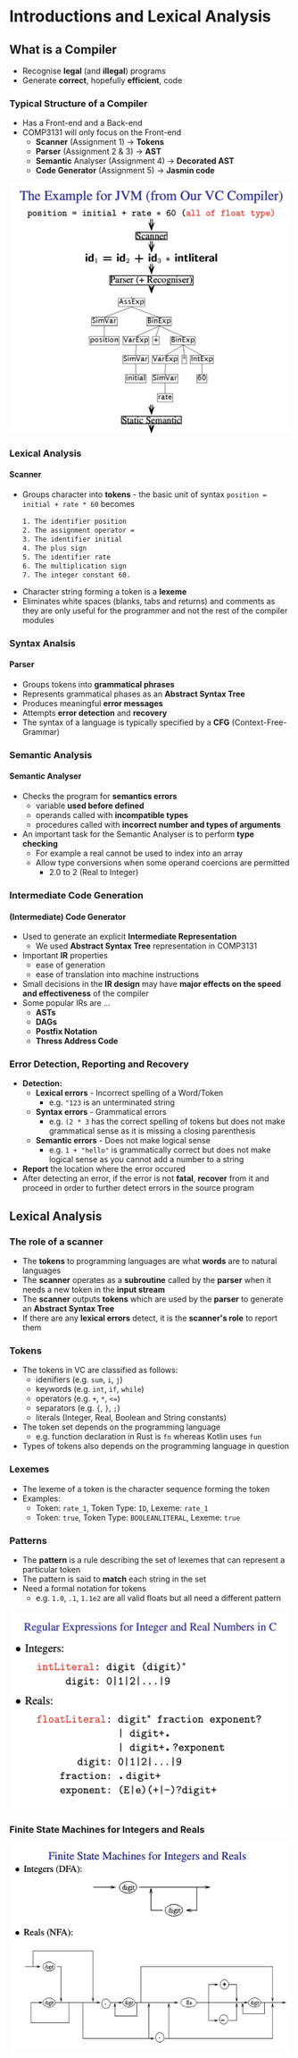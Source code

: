 # Introductions and Lexical Analysis

## What is a Compiler

* Recognise **legal** (and **illegal**) programs
* Generate **correct**, hopefully **efficient**, code

### Typical Structure of a Compiler
* Has a Front-end and a Back-end
* COMP3131 will only focus on the Front-end
    * **Scanner** (Assignment 1) -> **Tokens**
    * **Parser** (Assignment 2 & 3) -> **AST**
    * **Semantic** Analyser (Assignment 4) -> **Decorated AST**
    * **Code Generator** (Assignment 5) -> **Jasmin code**


![overview](../imgs/example.png)

### Lexical Analysis

#### Scanner
* Groups character into **tokens** - the basic unit of syntax
    ```position = initial + rate * 60```
    becomes
    ```
    1. The identifier position
    2. The assignment operator = 
    3. The identifier initial
    4. The plus sign
    5. The identifier rate
    6. The multiplication sign
    7. The integer constant 60.
    ```
* Character string forming a token is a **lexeme**
* Eliminates white spaces (blanks, tabs and returns) and comments as they are only useful for the programmer and not the rest of the compiler modules

### Syntax Analsis

#### Parser

* Groups tokens into **grammatical phrases**
* Represents grammatical phases as an **Abstract Syntax Tree**
* Produces meaningful **error messages**
* Attempts **error detection** and **recovery**
* The syntax of a language is typically specified by a **CFG** (Context-Free-Grammar)

### Semantic Analysis

#### Semantic Analyser

* Checks the program for **semantics errors**
    * variable **used before defined**
    * operands called with **incompatible types**
    * procedures called with **incorrect number and types of arguments**
* An important task for the Semantic Analyser is to perform **type checking**
    * For example a real cannot be used to index into an array
    * Allow type conversions when some operand coercions are permitted
        * 2.0 to 2 (Real to Integer)

### Intermediate Code Generation

#### (Intermediate) Code Generator
* Used to generate an explicit **Intermediate Representation**
    * We used **Abstract Syntax Tree** representation in COMP3131
* Important **IR** properties
    * ease of generation
    * ease of translation into machine instructions
* Small decisions in the **IR design** may have **major effects on the speed and effectiveness** of the compiler
* Some popular IRs are ...
    * **ASTs**
    * **DAGs**
    * **Postfix Notation**
    * **Thress Address Code**

### Error Detection, Reporting and Recovery
* **Detection:**
    * **Lexical errors** - Incorrect spelling of a Word/Token
        * e.g. `"123` is an unterminated string
    * **Syntax errors** - Grammatical errors
        * e.g. `(2 * 3` has the correct spelling of tokens but does not make grammatical sense as it is missing a closing parenthesis
    * **Semantic errors** - Does not make logical sense
        * e.g. `1 + "hello"` is grammatically correct but does not make logical sense as you cannot add a number to a string
* **Report** the location where the error occured
* After detecting an error, if the error is not **fatal**, **recover** from it and proceed in order to further detect errors in the source program

## Lexical Analysis

### The role of a scanner
* The **tokens** to programming languages are what **words** are to natural languages
* The **scanner** operates as a **subroutine** called by the **parser** when it needs a new token in the **input stream**
* The **scanner** outputs **tokens** which are used by the **parser** to generate an **Abstract Syntax Tree**
* If there are any **lexical errors** detect, it is the **scanner's role**  to report them

### Tokens
* The tokens in VC are classified as follows:
    * idenifiers (e.g. `sum`, `i`, `j`)
    * keywords (e.g. `int`, `if`, `while`)
    * operators (e.g. `+`, `*`, `<=`)
    * separators (e.g. `{`, `}`, `;`)
    * literals (Integer, Real, Boolean and String constants)
* The token set depends on the programming language 
    * e.g. function declaration in Rust is `fn` whereas Kotlin uses `fun`
* Types of tokens also depends on the programming language in question

### Lexemes 
* The lexeme of a token is the character sequence forming the token
* Examples:
    * Token: `rate_1`, Token Type: `ID`, Lexeme: `rate_1`
    * Token: `true`, Token Type: `BOOLEANLITERAL`, Lexeme: `true`

### Patterns
* The **pattern** is a rule describing the set of lexemes that can represent a particular token
* The pattern is said to **match** each string in the set
* Need a formal notation for tokens
    * e.g. `1.0`, `.1`, `1.1e2` are all valid floats but all need a different pattern

![regular_expression_example](../imgs/regularExpExample.png)

### Finite State Machines for Integers and Reals
![finite_state_example](../imgs/finiteState.png)
